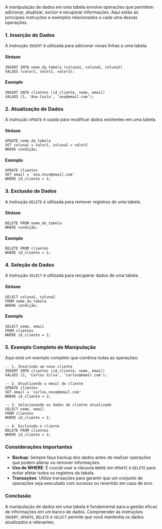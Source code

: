 A manipulação de dados em uma tabela envolve operações que permitem adicionar, atualizar, excluir e recuperar informações. Aqui estão as principais instruções e exemplos relacionados a cada uma dessas operações.

### 1. Inserção de Dados

A instrução `INSERT` é utilizada para adicionar novas linhas a uma tabela.

#### Sintaxe

```
INSERT INTO nome_da_tabela (coluna1, coluna2, coluna3)
VALUES (valor1, valor2, valor3);
```

#### Exemplo

```
INSERT INTO clientes (id_cliente, nome, email)
VALUES (1, 'Ana Costa', 'ana@email.com');
```

### 2. Atualização de Dados

A instrução `UPDATE` é usada para modificar dados existentes em uma tabela.

#### Sintaxe

```
UPDATE nome_da_tabela
SET coluna1 = valor1, coluna2 = valor2
WHERE condição;
```

#### Exemplo

```
UPDATE clientes
SET email = 'ana.novo@email.com'
WHERE id_cliente = 1;
```

### 3. Exclusão de Dados

A instrução `DELETE` é utilizada para remover registros de uma tabela.

#### Sintaxe

```
DELETE FROM nome_da_tabela
WHERE condição;
```

#### Exemplo

```
DELETE FROM clientes
WHERE id_cliente = 1;
```

### 4. Seleção de Dados

A instrução `SELECT` é utilizada para recuperar dados de uma tabela.

#### Sintaxe

```
SELECT coluna1, coluna2
FROM nome_da_tabela
WHERE condição;
```

#### Exemplo

```
SELECT nome, email
FROM clientes
WHERE id_cliente = 1;
```

### 5. Exemplo Completo de Manipulação

Aqui está um exemplo completo que combina todas as operações:

```
-- 1. Inserindo um novo cliente
INSERT INTO clientes (id_cliente, nome, email)
VALUES (2, 'Carlos Silva', 'carlos@email.com');

-- 2. Atualizando o email do cliente
UPDATE clientes
SET email = 'carlos.novo@email.com'
WHERE id_cliente = 2;

-- 3. Selecionando os dados do cliente atualizado
SELECT nome, email
FROM clientes
WHERE id_cliente = 2;

-- 4. Excluindo o cliente
DELETE FROM clientes
WHERE id_cliente = 2;
```

### Considerações Importantes

- **Backup**: Sempre faça backup dos dados antes de realizar operações que podem alterar ou remover informações.
- **Uso de WHERE**: É crucial usar a cláusula `WHERE` em `UPDATE` e `DELETE` para evitar afetar todos os registros da tabela.
- **Transações**: Utilize transações para garantir que um conjunto de operações seja executado com sucesso ou revertido em caso de erro.

### Conclusão

A manipulação de dados em uma tabela é fundamental para a gestão eficaz de informações em um banco de dados. Compreender as instruções `INSERT`, `UPDATE`, `DELETE` e `SELECT` permite que você mantenha os dados atualizados e relevantes.